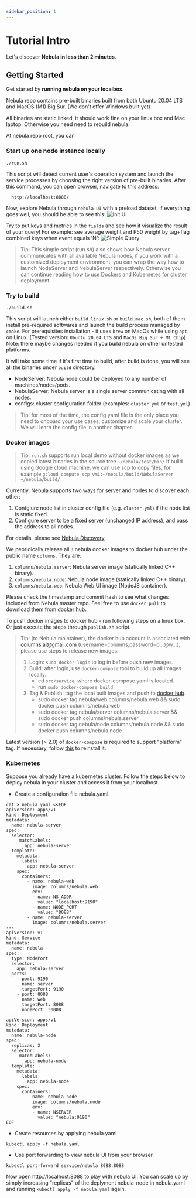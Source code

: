 ```yaml
---
sidebar_position: 1
---
```


# Tutorial Intro

Let's discover **Nebula in less than 2 minutes**.

## Getting Started

Get started by **running nebula on your localbox**.

Nebula repo contains pre-built binaries built from both Ubuntu 20.04 LTS and MacOS (M1) Big Sur.
(We don't offer Windows built yet)

All binaries are static linked, it should work fine on your linux box and Mac laptop. Otherwise you need need to rebuild nebula.

At nebula repo root, you can

### Start up one node instance locally

```shell
./run.sh
```

This script will detect current user's operation system and launch the service processes by choosing the right version of pre-built binaries.
After this command, you can open browser, navigate to this address: 
```
  http://localhost:8088/
``` 
Now, explore Nebula through `nebula UI` with a preload dataset, if everything goes well, you should be able to see this:
![Init UI](/img/init.png)

Try to put keys and metrics in the `fields` and see how it visualize the result of your query!
For example: see average weight and P50 weight by tag+flag combined keys when event equals 'N':
![Simple Query](/img/simple_query.png)

> Tip: This simple script (run.sh) also shows how Nebula server communicates with all available Nebula nodes, if you work with a customized deployment environment, you can wrap the way how to launch NodeServer and NebulaServer respectively. Otherwise you can continue reading how to use Dockers and Kubernetes for cluster deployment.

### Try to build

```shell
./build.sh
```

This script will launch either `build.linux.sh` or `build.mac.sh`, both of them install pre-required softwares and launch the build process managed by `cmake`.
For prerequisites installation - it uses `brew` on MacOs while using `apt` on Linux. (Tested version: `Ubuntu 20.04 LTS` and `MacOs Big Sur + M1 Chip`).
Note: there maybe changes needed if you build nebula on other untested platforms.

It will take some time if it's first time to build, after build is done, you will see all the binaries under `build` directory.
- NodeServer: Nebula node could be deployed to any number of machines/nodes/pods.
- NebulaServer: Nebula server is a single server communicating with all nodes.
- configs: cluster configuration folder (examples: `cluster.yml` or `test.yml`)

> Tip: for most of the time, the config yaml file is the only place you need to onboard your use cases, customize and scale your cluster. We will learn the config file in another chapter.


### Docker images

> Tip: `run.sh` supports run local demo without docker images as we copied latest binaries in the source tree `~/nebula/test/bin/`
> If build using Google cloud machine, we can use scp to copy files, for example `gcloud compute scp vm1:~/nebula/build/NebulaServer ~/nebula/build/`

Currently, Nebula supports two ways for server and nodes to discover each other:
1. Confgiure node list in cluster config file (e.g. `cluster.yml`) if the node list is static fixed.
2. Configure server to be a fixed server (unchanged IP address), and pass the address to all nodes.

For details, please see [Nebula Discovery](basics/5-discovery.md)

We peoridically release all `3` nebula docker images to docker hub under the public name `columns`. They are:
1. `columns/nebula.server`: Nebula server image (statically linked C++ binary).
2. `columns/nebula.node`: Nebula node image (statically linked C++ binary).
3. `columns/nebula.web`: Nebula Web UI image (NodeJS container).

Please check the timestamp and commit hash to see what changes included from Nebula master repo.
Feel free to use `docker pull` to download them from [docker hub](https://hub.docker.com/u/columns).

To push docker images to docker hub - run following steps on a linux box. Or just execute the steps through `publish.sh` script.
> Tip: (to Nebula maintainer), the docker hub account is associated with columns.ai@gmail.com (username=columns,password=p...@w...), 
> please use steps to release new images:
> 1. Login: `sudo docker login` to log in before push new images.
> 2. Build: after login, use `docker-compose` tool to build up all images locally.
>    - cd `src/service`, where docker-compose.yaml is located.
>    - run `sudo docker-compose build`
> 3. Tag & Publish: tag the local built images and push to [docker hub](https://hub.docker.com/u/columns).
>    - sudo docker tag nebula/web columns/nebula.web && sudo docker push columns/nebula.web
>    - sudo docker tag nebula/server columns/nebula.server && sudo docker push columns/nebula.server
>    - sudo docker tag nebula/node columns/nebula.node && sudo docker push columns/nebula.node

Latest version (> 2.0) of `docker-compose` is required to support "platform" tag. 
If necessary, follow [this](https://stackoverflow.com/questions/49839028/how-to-upgrade-docker-compose-to-latest-version) to reinstall it.

### Kubernetes

Suppose you already have a kubernetes cluster. Follow the steps below to deploy nebula in your cluster and access it from your localhost.

* Create a configuration file nebula.yaml.

```shell
cat > nebula.yaml <<EOF
apiVersion: apps/v1
kind: Deployment
metadata:
  name: nebula-server
spec:
  selector:
     matchLabels:
       app: nebula-server
  template:
    metadata:
      labels:
        app: nebula-server
    spec:
      containers:
        - name: nebula-web
          image: columns/nebula.web
          env:
          - name: NS_ADDR
            value: "localhost:9190"
          - name: NODE_PORT
            value: "8088"
        - name: nebula-server
          image: columns/nebula.server
---
apiVersion: v1
kind: Service
metadata:
  name: nebula
spec:
  type: NodePort
  selector:
    app: nebula-server
  ports:
    - port: 9190
      name: server
      targetPort: 9190
    - port: 8088
      name: web
      targetPort: 8088
      nodePort: 30008
---
apiVersion: apps/v1
kind: Deployment
metadata:
  name: nebula-node
spec:
  replicas: 2
  selector:
     matchLabels:
       app: nebula-node
  template:
    metadata:
      labels:
        app: nebula-node
    spec:
      containers:
        - name: nebula-node
          image: columns/nebula.node
          env:
          - name: NSERVER
            value: "nebula:9190"
EOF
```

* Create resources by applying nebula.yaml

```shell
kubectl apply -f nebula.yaml
```

* Use port forwarding to view nebula UI from your browser.

```shell
kubectl port-forward service/nebula 8088:8088
```

Now open http://localhost:8088 to play with nebula UI. You can scale up by simply increasing "replicas" of the deplyment nebula-node in nebula.yaml and running `kubectl apply -f nebula.yaml` again.
